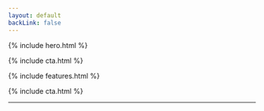 ```yaml
---
layout: default
backLink: false
---
```



{% include hero.html %}

{% include cta.html %}

{% include features.html %}

{% include cta.html %}


---
